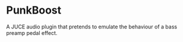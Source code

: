 # PunkBoost
 A JUCE audio plugin that pretends to emulate the behaviour of a bass preamp pedal effect.
